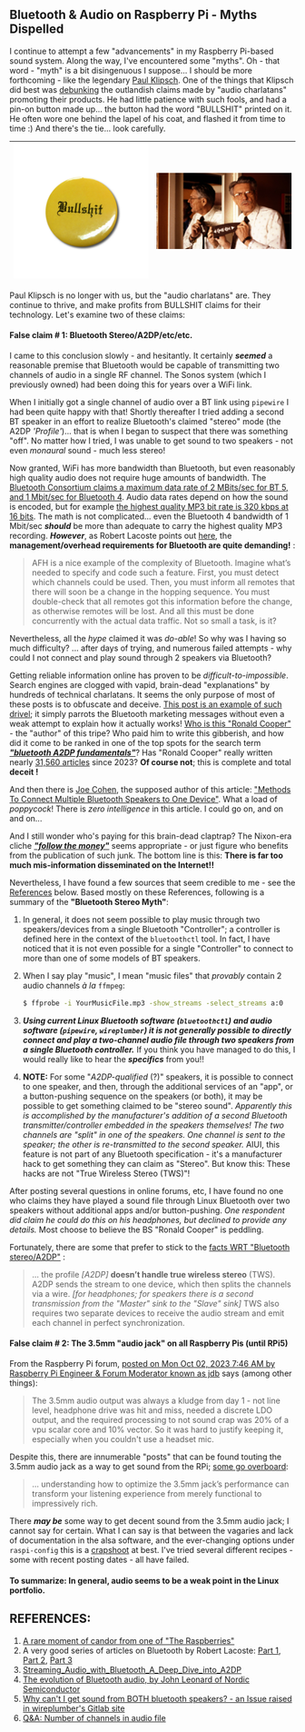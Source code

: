 ## Bluetooth & Audio on Raspberry Pi - Myths Dispelled



I continue to attempt a few "advancements" in my Raspberry Pi-based sound system. Along the way, I've encountered some "myths".  Oh - that word - "myth" is a bit disingenuous I suppose... I should be more forthcoming - like the legendary [Paul Klipsch](https://en.wikipedia.org/wiki/Paul_Wilbur_Klipsch). One of the things that Klipsch did best was [debunking](https://en.wikipedia.org/wiki/Paul_Wilbur_Klipsch#Eccentricities) the outlandish claims made by "audio charlatans" promoting their products. He had little patience with such fools, and had a pin-on button made up... the button had the word "BULLSHIT" printed on it. He often wore one behind the lapel of his coat, and flashed it from time to time :)  And there's the tie... look carefully. 

| ![bs button](pix/BS_Button.jpg) | ![bs tie](pix/BS-PWK-Bullshit-Tie.jpg) |
| ------------------------------------------------------------ | ------------------------------------------------------------ |

Paul Klipsch is no longer with us, but the "audio charlatans" are. They continue to thrive, and make profits from BULLSHIT claims for their technology. Let's examine two of these claims: 

#### False claim # 1: Bluetooth Stereo/A2DP/etc/etc.

I came to this conclusion slowly - and hesitantly. It certainly ***seemed*** a reasonable premise that Bluetooth would be capable of transmitting two channels of audio in a single RF channel. The Sonos system (which I previously owned) had been doing this for years over a WiFi link. 

When I initially got a single channel of audio over a BT link using `pipewire` I had been quite happy with that!  Shortly thereafter I tried adding a second BT speaker in an effort to realize Bluetooth's claimed "stereo" mode (the A2DP *'Profile'*)... that is when I began to suspect that there was something "off". No matter how I tried, I was unable to get sound to two speakers - not even *monaural* sound - much less stereo! 

Now granted, WiFi has more bandwidth than Bluetooth, but even reasonably high quality audio does not require huge amounts of bandwidth. The [Bluetooth Consortium claims a maximum data rate of 2 MBits/sec for BT 5, and 1 Mbit/sec for Bluetooth 4](https://www.bluetooth.com/blog/exploring-bluetooth-5-how-fast-can-it-be/).  Audio data rates depend on how the sound is encoded, but for example [the highest quality MP3 bit rate is 320 kbps at 16 bits](https://primesound.org/audio-bitrate/). The math is not complicated... even the Bluetooth 4 bandwidth of 1 Mbit/sec ***should*** be more than adequate to carry the highest quality MP3 recording. ***However***, as Robert Lacoste points out [here](https://circuitcellar.com/research-design-hub/basics-of-design/no-blues-with-bluetooth-part-2/), the **management/overhead requirements for Bluetooth are quite demanding!** : 

>  AFH is a nice example of the complexity of Bluetooth. Imagine what’s  needed to specify and code such a feature. First, you must detect which  channels could be used. Then, you must inform all remotes that there  will soon be a change in the hopping sequence. You must double-check  that all remotes got this information before the change, as otherwise  remotes will be lost. And all this must be done concurrently with the  actual data traffic. Not so small a task, is it?

Nevertheless, all the *hype* claimed it was *do-able*! So why was I having so much difficulty? ... after days of trying, and numerous failed attempts - why could I not connect and play sound through 2 speakers via Bluetooth? 

Getting reliable information online has proven to be *difficult-to-impossible*. Search engines are clogged with vapid, brain-dead "explanations" by hundreds of technical charlatans. It seems the only purpose of most of these posts is to obfuscate and deceive. [This post is an example of such drivel](https://easytechsolver.com/what-is-the-use-of-a2dp/); it simply parrots the Bluetooth marketing messages without even a weak attempt to explain how it actually works! [Who is this "Ronald Cooper"](https://duckduckgo.com/?t=ffab&q=ronald+cooper+technical+author&ia=web) - the "author" of this tripe? Who paid him to write this gibberish, and how did it come to be ranked in one of the top spots for the search term [***"bluetooth A2DP fundamentals"***](https://duckduckgo.com/?q=bluetooth+A2DP+fundamentals&t=ffab&ia=web)?  Has "Ronald Cooper" really written nearly [31,560 articles](https://easytechsolver.com/page/3156/) since 2023? **Of course not**; this is complete and total **deceit !** 

And then there is [Joe Cohen](https://duckduckgo.com/?t=ffab&q=Joe+Cohen+technical+author&ia=web), the supposed author of this article: ["Methods To Connect Multiple Bluetooth Speakers to One Device"](https://computercity.com/smart-devices/smart-speakers/connect-multiple-bluetooth-speakers-to-one-device). What a load of *poppycock*! There is *zero intelligence* in this article. I could go on, and on and on...

And I still wonder who's paying for this brain-dead claptrap? The Nixon-era cliche [***"follow the money"***](https://idioms.thefreedictionary.com/follow+the+money) seems appropriate - or just figure who benefits from the publication of such junk. The bottom line is this: **There is far too much mis-information disseminated on the Internet!!** 

Nevertheless, I have found a few sources that seem credible to me - see the [References](#references) below. Based mostly on these References, following is a summary of the **"Bluetooth Stereo Myth"**: 

1. In general, it does not seem possible to play music through two speakers/devices from a single Bluetooth "Controller"; a controller is defined here in the context of the `bluetoothctl` tool. In fact, I have noticed that it is not even possible for a single "Controller" to connect to more than one of some models of BT speakers. 

2. When I say play "music", I mean "music files" that *provably* contain 2 audio channels *à la* `ffmpeg`: 

      ```bash
      $ ffprobe -i YourMusicFile.mp3 -show_streams -select_streams a:0
      ```

3. ***Using current Linux Bluetooth software (`bluetoothctl`) and audio software (`pipewire`, `wireplumber`) it is not generally possible to directly connect and play a two-channel audio file through two speakers from a single Bluetooth controller.*** If you think you have managed to do this, I would really like to hear the ***specifics*** from you!! 

4. **NOTE:** For some "*A2DP-qualified* (?)" speakers, it is possible to connect to one speaker, and then, through the additional services of an "app", or a button-pushing sequence on the speakers (or both), it may be possible to get something claimed to be "stereo sound". *Apparently this is accomplished by the manufacturer's addition of a second Bluetooth transmitter/controller embedded in the speakers themselves! The two channels are "split" in one of the speakers. One channel is sent to the speaker; the other is re-transmitted to the second speaker.* AIUI, this feature is not part of any Bluetooth specification - it's a manufacturer hack to get something they can claim as "Stereo". But know this: These hacks are not "True Wireless Stereo (TWS)"!

After posting several questions in online forums, etc, I have found no one who claims they have played a sound file through Linux Bluetooth over two speakers without additional apps and/or button-pushing. *One respondent did claim he could do this on his headphones, but declined to provide any details.* Most choose to believe the BS "Ronald Cooper" is peddling. 

Fortunately, there are some that prefer to stick to the [facts WRT "Bluetooth stereo/A2DP"](https://blog.nordicsemi.com/getconnected/the-evolution-of-bluetooth-audio) : 

>  ... the profile *[A2DP]* **doesn’t handle true wireless stereo** (TWS). A2DP sends the stream to one device, which then splits the channels via a wire. *[for headphones; for speakers there is a second transmission from the "Master" sink to the "Slave" sink]* TWS also requires two separate devices to receive the audio stream and emit each channel in perfect synchronization. 


#### False claim # 2: The 3.5mm "audio jack" on all Raspberry Pis (until RPi5)

From the Raspberry Pi forum, [posted on Mon Oct 02, 2023 7:46 AM by Raspberry Pi Engineer & Forum Moderator known as jdb](https://forums.raspberrypi.com/viewtopic.php?p=2140444&sid=e6163f092397819aecb25153cfdb58ce#p2140444) says (among other things): 

>  The 3.5mm audio output was always a kludge from day 1 - not line level,  headphone drive was hit and miss, needed a discrete LDO output, and the  required processing to not sound crap was 20% of a vpu scalar core and  10% vector. So it was hard to justify keeping it, especially when you  couldn't use a headset mic.

Despite this, there are innumerable "posts" that can be found touting the 3.5mm audio jack as a way to get sound from the RPi; [some go overboard](https://minipctech.com/analog-sound-on-raspberry-pi): 

>  ... understanding how to optimize the 3.5mm jack’s performance can transform your listening experience from merely functional to impressively rich. 

There ***may be*** some way to get decent sound from the 3.5mm audio jack; I cannot say for certain. What I can say is that between the vagaries and lack of documentation in the alsa software, and the ever-changing options under `raspi-config` this is a [crapshoot](https://idioms.thefreedictionary.com/crapshoot) at best. I've tried several different recipes - some with recent posting dates - all have failed. 

#### To summarize: In general, audio seems to be a weak point in the Linux portfolio.



## REFERENCES: 

1.  [A rare moment of candor from one of "The Raspberries"](https://forums.raspberrypi.com/viewtopic.php?p=2140444&sid=e6163f092397819aecb25153cfdb58ce#p2140444) 
2.  A very good series of articles on Bluetooth by Robert Lacoste: [Part 1](https://circuitcellar.com/cc-blog/no-blues-with-bluetooth/), [Part 2](https://circuitcellar.com/research-design-hub/basics-of-design/no-blues-with-bluetooth-part-2/), [Part 3](https://circuitcellar.com/research-design-hub/basics-of-design/no-blues-with-bluetooth-part-3/) 
3.  [Streaming_Audio_with_Bluetooth_A_Deep_Dive_into_A2DP](https://www.researchgate.net/publication/390246620_Streaming_Audio_with_Bluetooth_A_Deep_Dive_into_A2DP_and_LE_Audio) 
4.  [The evolution of Bluetooth audio, by John Leonard of Nordic Semiconductor](https://blog.nordicsemi.com/getconnected/the-evolution-of-bluetooth-audio) 
5.  [Why can't I get sound from BOTH bluetooth speakers? - an Issue raised in wireplumber's Gitlab site](https://gitlab.freedesktop.org/pipewire/wireplumber/-/issues/798) 
6.  [Q&A: Number of channels in audio file](https://stackoverflow.com/a/47905308/22595851) 
